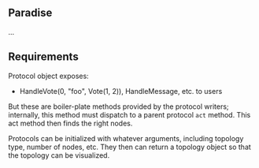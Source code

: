 ## Paradise

...

## Requirements

Protocol object exposes:

- HandleVote(0, "foo", Vote(1, 2)), HandleMessage, etc. to users

But these are boiler-plate methods provided by the protocol writers; internally,
this method must dispatch to a parent protocol `act` method. This act method
then finds the right nodes.

Protocols can be initialized with whatever arguments, including topology type,
number of nodes, etc. They then can return a topology object so that the 
topology can be visualized.
